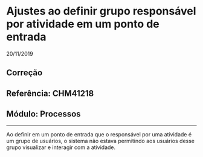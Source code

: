 # Ajustes ao definir grupo responsável por atividade em um ponto de entrada
20/11/2019
## Correção
## Referência: CHM41218
## Módulo: Processos
***

Ao definir em um ponto de entrada que o responsável por uma atividade é um grupo de usuários, o sistema não estava permitindo aos usuários desse grupo visualizar e interagir com a atividade.

